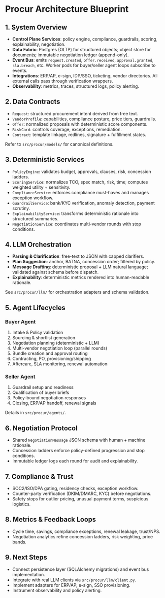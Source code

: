# Procur Architecture Blueprint

## 1. System Overview
- **Control Plane Services**: policy engine, compliance, guardrails, scoring, explainability, negotiation.
- **Data Fabric**: Postgres (OLTP) for structured objects; object store for documents; immutable negotiation ledger (append-only).
- **Event Bus**: emits `request.created`, `offer.received`, `approval.granted`, `sla.breach`, etc. Worker pods for buyer/seller agent loops subscribe to events.
- **Integrations**: ERP/AP, e-sign, IDP/SSO, ticketing, vendor directories. All external calls pass through verification wrappers.
- **Observability**: metrics, traces, structured logs, policy alerting.

## 2. Data Contracts
- `Request`: structured procurement intent derived from free text.
- `VendorProfile`: capabilities, compliance posture, price tiers, guardrails.
- `Offer`: normalized proposals with deterministic score components.
- `RiskCard`: controls coverage, exceptions, remediation.
- `Contract`: template linkage, redlines, signature + fulfillment states.

Refer to `src/procur/models/` for canonical definitions.

## 3. Deterministic Services
- `PolicyEngine`: validates budget, approvals, clauses, risk, concession ladders.
- `ScoringService`: normalizes TCO, spec match, risk, time; computes weighted utility + sensitivity.
- `ComplianceService`: enforces compliance must-haves and manages exception workflow.
- `GuardrailService`: bank/KYC verification, anomaly detection, payment scrutiny.
- `ExplainabilityService`: transforms deterministic rationale into structured summaries.
- `NegotiationService`: coordinates multi-vendor rounds with stop conditions.

## 4. LLM Orchestration
- **Parsing & Clarification**: free-text to JSON with capped clarifiers.
- **Plan Suggestion**: anchor, BATNA, concession order; filtered by policy.
- **Message Drafting**: deterministic proposal + LLM natural language; validated against schema before dispatch.
- **Explainability**: deterministic metrics rendered into human-readable rationale.

See `src/procur/llm/` for orchestration adapters and schema validation.

## 5. Agent Lifecycles
### Buyer Agent
1. Intake & Policy validation
2. Sourcing & shortlist generation
3. Negotiation planning (deterministic + LLM)
4. Multi-vendor negotiation loop (parallel rounds)
5. Bundle creation and approval routing
6. Contracting, PO, provisioning/shipping
7. Aftercare, SLA monitoring, renewal automation

### Seller Agent
1. Guardrail setup and readiness
2. Qualification of buyer briefs
3. Policy-bound negotiation responses
4. Closing, ERP/AP handoff, renewal signals

Details in `src/procur/agents/`.

## 6. Negotiation Protocol
- Shared `NegotiationMessage` JSON schema with human + machine rationale.
- Concession ladders enforce policy-defined progression and stop conditions.
- Immutable ledger logs each round for audit and explainability.

## 7. Compliance & Trust
- SOC2/ISO/DPA gating, residency checks, exception workflow.
- Counter-party verification (DKIM/DMARC, KYC) before negotiations.
- Safety stops for outlier pricing, unusual payment terms, suspicious logistics.

## 8. Metrics & Feedback Loops
- Cycle time, savings, compliance exceptions, renewal leakage, trust/NPS.
- Negotiation analytics refine concession ladders, risk weighting, price bands.

## 9. Next Steps
- Connect persistence layer (SQLAlchemy migrations) and event bus implementation.
- Integrate with real LLM clients via `src/procur/llm/client.py`.
- Implement adapters for ERP/AP, e-sign, SSO provisioning.
- Instrument observability and policy alerting.
